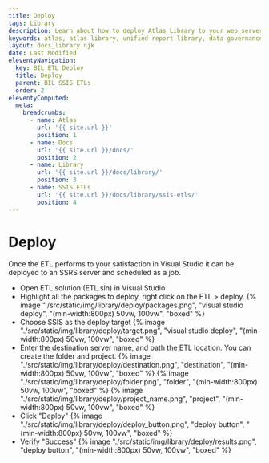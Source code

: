 ```yaml
---
title: Deploy
tags: Library
description: Learn about how to deploy Atlas Library to your web server from Visual Studio.
keywords: atlas, atlas library, unified report library, data governance, database, etl, deploy, visual studio
layout: docs_library.njk
date: Last Modified
eleventyNavigation:
  key: BIL ETL Deploy
  title: Deploy
  parent: BIL SSIS ETLs
  order: 2
eleventyComputed:
  meta:
    breadcrumbs:
      - name: Atlas
        url: '{{ site.url }}'
        position: 1
      - name: Docs
        url: '{{ site.url }}/docs/'
        position: 2
      - name: Library
        url: '{{ site.url }}/docs/library/'
        position: 3
      - name: SSIS ETLs
        url: '{{ site.url }}/docs/library/ssis-etls/'
        position: 4
---
```


# Deploy

Once the ETL performs to your satisfaction in Visual Studio it can be deployed to an SSRS server and scheduled as a job.

- Open ETL solution (ETL.sln) in Visual Studio
- Highlight all the packages to deploy, right click on the ETL > deploy.
  {% image "./src/static/img/library/deploy/packages.png", "visual studio deploy", "(min-width:800px) 50vw, 100vw", "boxed" %}
- Choose SSIS as the deploy target
  {% image "./src/static/img/library/deploy/target.png", "visual studio deploy", "(min-width:800px) 50vw, 100vw", "boxed" %}
- Enter the destination server name, and path the ETL location. You can create the folder and project.
  {% image "./src/static/img/library/deploy/destination.png", "destination", "(min-width:800px) 50vw, 100vw", "boxed" %}
  {% image "./src/static/img/library/deploy/folder.png", "folder", "(min-width:800px) 50vw, 100vw", "boxed" %}
  {% image "./src/static/img/library/deploy/project_name.png", "project", "(min-width:800px) 50vw, 100vw", "boxed" %}
- Click "Deploy"
  {% image "./src/static/img/library/deploy/deploy_button.png", "deploy button", "(min-width:800px) 50vw, 100vw", "boxed" %}
- Verify "Success"
  {% image "./src/static/img/library/deploy/results.png", "deploy button", "(min-width:800px) 50vw, 100vw", "boxed" %}
